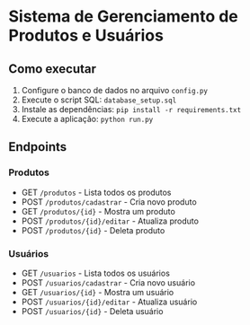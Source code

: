 # Sistema de Gerenciamento de Produtos e Usuários

## Como executar

1. Configure o banco de dados no arquivo `config.py`
2. Execute o script SQL: `database_setup.sql`
3. Instale as dependências: `pip install -r requirements.txt`
4. Execute a aplicação: `python run.py`

## Endpoints

### Produtos
- GET `/produtos` - Lista todos os produtos
- POST `/produtos/cadastrar` - Cria novo produto
- GET `/produtos/{id}` - Mostra um produto
- POST `/produtos/{id}/editar` - Atualiza produto
- POST `/produtos/{id}` - Deleta produto

### Usuários
- GET `/usuarios` - Lista todos os usuários
- POST `/usuarios/cadastrar` - Cria novo usuário
- GET `/usuarios/{id}` - Mostra um usuário
- POST `/usuarios/{id}/editar` - Atualiza usuário
- POST `/usuarios/{id}` - Deleta usuário
